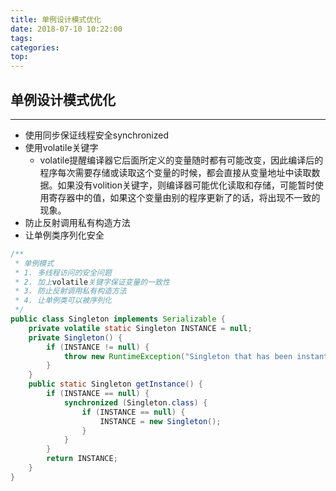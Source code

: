 ```yaml
---
title: 单例设计模式优化
date: 2018-07-10 10:22:00
tags: 
categories: 
top:
---
```


## 单例设计模式优化

---

* 使用同步保证线程安全synchronized
* 使用volatile关键字
  * volatile提醒编译器它后面所定义的变量随时都有可能改变，因此编译后的程序每次需要存储或读取这个变量的时候，都会直接从变量地址中读取数据。如果没有volition关键字，则编译器可能优化读取和存储，可能暂时使用寄存器中的值，如果这个变量由别的程序更新了的话，将出现不一致的现象。
* 防止反射调用私有构造方法
* 让单例类序列化安全

```java
/**
 * 单例模式
 * 1. 多线程访问的安全问题
 * 2. 加上volatile关键字保证变量的一致性
 * 3. 防止反射调用私有构造方法
 * 4. 让单例类可以被序列化
 */
public class Singleton implements Serializable {
    private volatile static Singleton INSTANCE = null;
    private Singleton() {
        if (INSTANCE != null) {
            throw new RuntimeException("Singleton that has been instantiated.");
        }
    }
    public static Singleton getInstance() {
        if (INSTANCE == null) {
            synchronized (Singleton.class) {
                if (INSTANCE == null) {
                    INSTANCE = new Singleton();
                }
            }
        }
        return INSTANCE;
    }
}
```